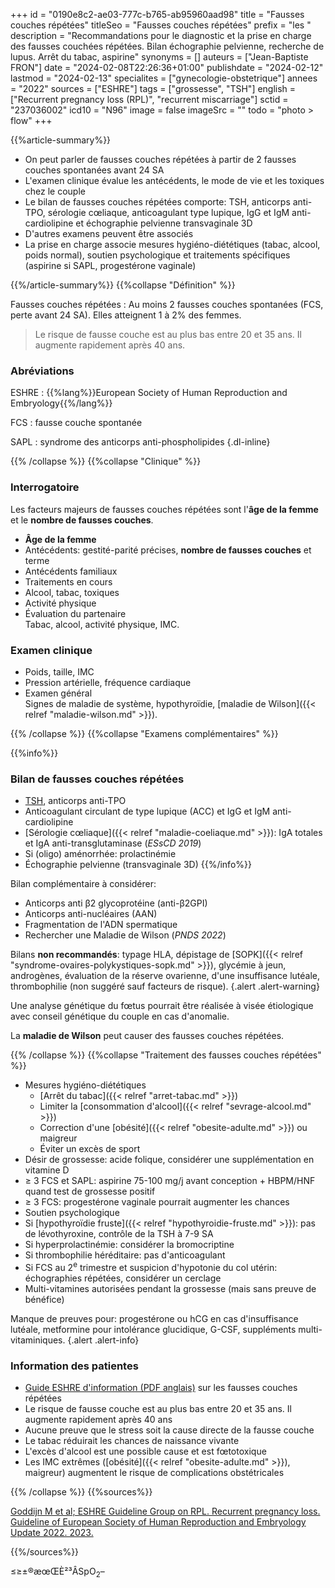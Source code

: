 +++
id = "0190e8c2-ae03-777c-b765-ab95960aad98"
title = "Fausses couches répétées"
titleSeo = "Fausses couches répétées"
prefix = "les "
description = "Recommandations pour le diagnostic et la prise en charge des fausses couchées répétées. Bilan échographie pelvienne, recherche de lupus. Arrêt du tabac, aspirine"
synonyms = []
auteurs = ["Jean-Baptiste FRON"]
date = "2024-02-08T22:26:36+01:00"
publishdate = "2024-02-12"
lastmod = "2024-02-13"
specialites = ["gynecologie-obstetrique"]
annees = "2022"
sources = ["ESHRE"]
tags = ["grossesse", "TSH"]
english = ["Recurrent pregnancy loss (RPL)", "recurrent miscarriage"]
sctid = "237036002"
icd10 = "N96"
image = false
imageSrc = ""
todo = "photo > flow"
+++

{{%article-summary%}}

- On peut parler de fausses couches répétées à partir de 2 fausses couches spontanées avant 24 SA
- L'examen clinique évalue les antécédents, le mode de vie et les toxiques chez le couple
- Le bilan de fausses couches répétées comporte: TSH, anticorps anti-TPO, sérologie cœliaque, anticoagulant type lupique, IgG et IgM anti-cardiolipine et échographie pelvienne transvaginale 3D
- D'autres examens peuvent être associés
- La prise en charge associe mesures hygiéno-diététiques (tabac, alcool, poids normal), soutien psychologique et traitements spécifiques (aspirine si SAPL, progestérone vaginale)

{{%/article-summary%}}
{{%collapse "Définition" %}}

Fausses couches répétées
: Au moins 2 fausses couches spontanées (FCS, perte avant 24 SA). Elles atteignent 1 à 2% des femmes.

> Le risque de fausse couche est au plus bas entre 20 et 35 ans. Il augmente rapidement après 40 ans.

### Abréviations

ESHRE
: {{%lang%}}European Society of Human Reproduction and Embryology{{%/lang%}}

FCS
: fausse couche spontanée

SAPL
: syndrome des anticorps anti-phospholipides
{.dl-inline}

{{% /collapse %}}
{{%collapse "Clinique" %}}

### Interrogatoire

Les facteurs majeurs de fausses couches répétées sont l'**âge de la femme** et le **nombre de fausses couches**.

- **Âge de la femme**
- Antécédents: gestité-parité précises, **nombre de fausses couches** et terme
- Antécédents familiaux
- Traitements en cours
- Alcool, tabac, toxiques
- Activité physique
- Évaluation du partenaire  
  Tabac, alcool, activité physique, IMC.

### Examen clinique

- Poids, taille, IMC
- Pression artérielle, fréquence cardiaque
- Examen général  
  Signes de maladie de système, hypothyroïdie, [maladie de Wilson]({{< relref "maladie-wilson.md" >}}).

{{% /collapse %}}
{{%collapse "Examens complémentaires" %}}

{{%info%}}

### Bilan de fausses couches répétées

- [TSH](/tags/tsh/), anticorps anti-TPO
- Anticoagulant circulant de type lupique (ACC) et IgG et IgM anti-cardiolipine
- [Sérologie cœliaque]({{< relref "maladie-coeliaque.md" >}}): IgA totales et IgA anti-transglutaminase (*ESsCD 2019*)
- Si (oligo) aménorrhée: prolactinémie
- Échographie pelvienne (transvaginale 3D)
{{%/info%}}

Bilan complémentaire à considérer:

- Anticorps anti β2 glycoprotéine (anti-β2GPI)
- Anticorps anti-nucléaires (AAN)
- Fragmentation de l'ADN spermatique
- Rechercher une Maladie de Wilson (*PNDS 2022*)

Bilans **non recommandés**: typage HLA, dépistage de [SOPK]({{< relref "syndrome-ovaires-polykystiques-sopk.md" >}}), glycémie à jeun, androgènes, évaluation de la réserve ovarienne, d'une insuffisance lutéale, thrombophilie (non suggéré sauf facteurs de risque).
{.alert .alert-warning}

Une analyse génétique du fœtus pourrait être réalisée à visée étiologique avec conseil génétique du couple en cas d'anomalie.

La **maladie de Wilson** peut causer des fausses couches répétées.

{{% /collapse %}}
{{%collapse "Traitement des fausses couches répétées" %}}

- Mesures hygiéno-diététiques
  - [Arrêt du tabac]({{< relref "arret-tabac.md" >}})
  - Limiter la [consommation d'alcool]({{< relref "sevrage-alcool.md" >}})
  - Correction d'une [obésité]({{< relref "obesite-adulte.md" >}}) ou maigreur
  - Éviter un excès de sport
- Désir de grossesse: acide folique, considérer une supplémentation en vitamine D
- ≥ 3 FCS et SAPL: aspirine 75-100 mg/j avant conception + HBPM/HNF quand test de grossesse positif
- ≥ 3 FCS: progestérone vaginale pourrait augmenter les chances
- Soutien psychologique
- Si [hypothyroïdie fruste]({{< relref "hypothyroidie-fruste.md" >}}): pas de lévothyroxine, contrôle de la TSH à 7-9 SA
- Si hyperprolactinémie: considérer la bromocriptine
- Si thrombophilie héréditaire: pas d'anticoagulant
- Si FCS au 2<sup>e</sup> trimestre et suspicion d'hypotonie du col utérin: échographies répétées, considérer un cerclage
- Multi-vitamines autorisées pendant la grossesse (mais sans preuve de bénéfice)

Manque de preuves pour: progestérone ou hCG en cas d'insuffisance lutéale, metformine pour intolérance glucidique, G-CSF, suppléments multi-vitaminiques.
{.alert .alert-info}

### Information des patientes

- [Guide ESHRE d'information (PDF anglais)](https://www.eshre.eu/-/media/sitecore-files/Guidelines/Recurrent-pregnancy-loss/2022/ESHRE-RPL-patient-Guideline_Update-2022_Final-Version-January-2023.pdf) sur les fausses couches répétées
- Le risque de fausse couche est au plus bas entre 20 et 35 ans. Il augmente rapidement après 40 ans
- Aucune preuve que le stress soit la cause directe de la fausse couche
- Le tabac réduirait les chances de naissance vivante
- L'excès d'alcool est une possible cause et est fœtotoxique
- Les IMC extrêmes ([obésité]({{< relref "obesite-adulte.md" >}}), maigreur) augmentent le risque de complications obstétricales

{{% /collapse %}}
{{%sources%}}

[Goddijn M et al; ESHRE Guideline Group on RPL. Recurrent pregnancy loss. Guideline of European Society of Human Reproduction and Embryology Update 2022. 2023.](https://www.eshre.eu/Guidelines-and-Legal/Guidelines/Recurrent-pregnancy-loss)

{{%/sources%}}

≤≥±®æœŒÈ²³ÂSpO<sub>2</sub>–
